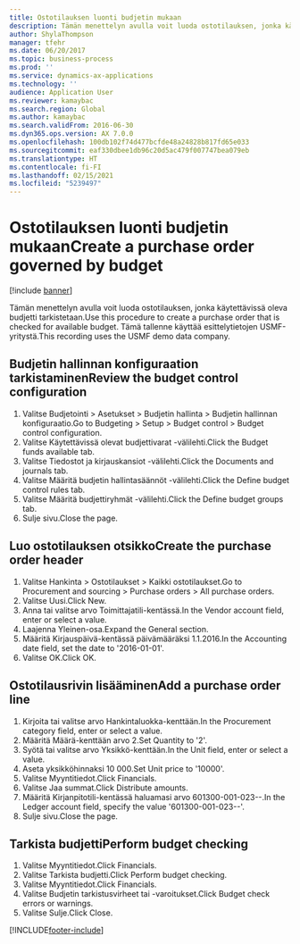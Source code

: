 ```yaml
---
title: Ostotilauksen luonti budjetin mukaan
description: Tämän menettelyn avulla voit luoda ostotilauksen, jonka käytettävissä oleva budjetti tarkistetaan.
author: ShylaThompson
manager: tfehr
ms.date: 06/20/2017
ms.topic: business-process
ms.prod: ''
ms.service: dynamics-ax-applications
ms.technology: ''
audience: Application User
ms.reviewer: kamaybac
ms.search.region: Global
ms.author: kamaybac
ms.search.validFrom: 2016-06-30
ms.dyn365.ops.version: AX 7.0.0
ms.openlocfilehash: 100db102f74d477bcfde48a24828b817fd65e033
ms.sourcegitcommit: eaf330dbee1db96c20d5ac479f007747bea079eb
ms.translationtype: HT
ms.contentlocale: fi-FI
ms.lasthandoff: 02/15/2021
ms.locfileid: "5239497"
---
```

# <a name="create-a-purchase-order-governed-by-budget"></a><span data-ttu-id="dcb7d-103">Ostotilauksen luonti budjetin mukaan</span><span class="sxs-lookup"><span data-stu-id="dcb7d-103">Create a purchase order governed by budget</span></span>

[!include [banner](../../includes/banner.md)]

<span data-ttu-id="dcb7d-104">Tämän menettelyn avulla voit luoda ostotilauksen, jonka käytettävissä oleva budjetti tarkistetaan.</span><span class="sxs-lookup"><span data-stu-id="dcb7d-104">Use this procedure to create a purchase order that is checked for available budget.</span></span> <span data-ttu-id="dcb7d-105">Tämä tallenne käyttää esittelytietojen USMF-yritystä.</span><span class="sxs-lookup"><span data-stu-id="dcb7d-105">This recording uses the USMF demo data company.</span></span>


## <a name="review-the-budget-control-configuration"></a><span data-ttu-id="dcb7d-106">Budjetin hallinnan konfiguraation tarkistaminen</span><span class="sxs-lookup"><span data-stu-id="dcb7d-106">Review the budget control configuration</span></span>
1. <span data-ttu-id="dcb7d-107">Valitse Budjetointi > Asetukset > Budjetin hallinta > Budjetin hallinnan konfiguraatio.</span><span class="sxs-lookup"><span data-stu-id="dcb7d-107">Go to Budgeting > Setup > Budget control > Budget control configuration.</span></span>
2. <span data-ttu-id="dcb7d-108">Valitse Käytettävissä olevat budjettivarat -välilehti.</span><span class="sxs-lookup"><span data-stu-id="dcb7d-108">Click the Budget funds available tab.</span></span>
3. <span data-ttu-id="dcb7d-109">Valitse Tiedostot ja kirjauskansiot -välilehti.</span><span class="sxs-lookup"><span data-stu-id="dcb7d-109">Click the Documents and journals tab.</span></span>
4. <span data-ttu-id="dcb7d-110">Valitse Määritä budjetin hallintasäännöt -välilehti.</span><span class="sxs-lookup"><span data-stu-id="dcb7d-110">Click the Define budget control rules tab.</span></span>
5. <span data-ttu-id="dcb7d-111">Valitse Määritä budjettiryhmät -välilehti.</span><span class="sxs-lookup"><span data-stu-id="dcb7d-111">Click the Define budget groups tab.</span></span>
6. <span data-ttu-id="dcb7d-112">Sulje sivu.</span><span class="sxs-lookup"><span data-stu-id="dcb7d-112">Close the page.</span></span>

## <a name="create-the-purchase-order-header"></a><span data-ttu-id="dcb7d-113">Luo ostotilauksen otsikko</span><span class="sxs-lookup"><span data-stu-id="dcb7d-113">Create the purchase order header</span></span>
1. <span data-ttu-id="dcb7d-114">Valitse Hankinta > Ostotilaukset > Kaikki ostotilaukset.</span><span class="sxs-lookup"><span data-stu-id="dcb7d-114">Go to Procurement and sourcing > Purchase orders > All purchase orders.</span></span>
2. <span data-ttu-id="dcb7d-115">Valitse Uusi.</span><span class="sxs-lookup"><span data-stu-id="dcb7d-115">Click New.</span></span>
3. <span data-ttu-id="dcb7d-116">Anna tai valitse arvo Toimittajatili-kentässä.</span><span class="sxs-lookup"><span data-stu-id="dcb7d-116">In the Vendor account field, enter or select a value.</span></span>
4. <span data-ttu-id="dcb7d-117">Laajenna Yleinen-osa.</span><span class="sxs-lookup"><span data-stu-id="dcb7d-117">Expand the General section.</span></span>
5. <span data-ttu-id="dcb7d-118">Määritä Kirjauspäivä-kentässä päivämääräksi 1.1.2016.</span><span class="sxs-lookup"><span data-stu-id="dcb7d-118">In the Accounting date field, set the date to '2016-01-01'.</span></span>
6. <span data-ttu-id="dcb7d-119">Valitse OK.</span><span class="sxs-lookup"><span data-stu-id="dcb7d-119">Click OK.</span></span>

## <a name="add-a-purchase-order-line"></a><span data-ttu-id="dcb7d-120">Ostotilausrivin lisääminen</span><span class="sxs-lookup"><span data-stu-id="dcb7d-120">Add a purchase order line</span></span>
1. <span data-ttu-id="dcb7d-121">Kirjoita tai valitse arvo Hankintaluokka-kenttään.</span><span class="sxs-lookup"><span data-stu-id="dcb7d-121">In the Procurement category field, enter or select a value.</span></span>
2. <span data-ttu-id="dcb7d-122">Määritä Määrä-kenttään arvo 2.</span><span class="sxs-lookup"><span data-stu-id="dcb7d-122">Set Quantity to '2'.</span></span>
3. <span data-ttu-id="dcb7d-123">Syötä tai valitse arvo Yksikkö-kenttään.</span><span class="sxs-lookup"><span data-stu-id="dcb7d-123">In the Unit field, enter or select a value.</span></span>
4. <span data-ttu-id="dcb7d-124">Aseta yksikköhinnaksi 10 000.</span><span class="sxs-lookup"><span data-stu-id="dcb7d-124">Set Unit price to '10000'.</span></span>
5. <span data-ttu-id="dcb7d-125">Valitse Myyntitiedot.</span><span class="sxs-lookup"><span data-stu-id="dcb7d-125">Click Financials.</span></span>
6. <span data-ttu-id="dcb7d-126">Valitse Jaa summat.</span><span class="sxs-lookup"><span data-stu-id="dcb7d-126">Click Distribute amounts.</span></span>
7. <span data-ttu-id="dcb7d-127">Määritä Kirjanpitotili-kentässä haluamasi arvo 601300-001-023--.</span><span class="sxs-lookup"><span data-stu-id="dcb7d-127">In the Ledger account field, specify the value '601300-001-023--'.</span></span>
8. <span data-ttu-id="dcb7d-128">Sulje sivu.</span><span class="sxs-lookup"><span data-stu-id="dcb7d-128">Close the page.</span></span>

## <a name="perform-budget-checking"></a><span data-ttu-id="dcb7d-129">Tarkista budjetti</span><span class="sxs-lookup"><span data-stu-id="dcb7d-129">Perform budget checking</span></span>
1. <span data-ttu-id="dcb7d-130">Valitse Myyntitiedot.</span><span class="sxs-lookup"><span data-stu-id="dcb7d-130">Click Financials.</span></span>
2. <span data-ttu-id="dcb7d-131">Valitse Tarkista budjetti.</span><span class="sxs-lookup"><span data-stu-id="dcb7d-131">Click Perform budget checking.</span></span>
3. <span data-ttu-id="dcb7d-132">Valitse Myyntitiedot.</span><span class="sxs-lookup"><span data-stu-id="dcb7d-132">Click Financials.</span></span>
4. <span data-ttu-id="dcb7d-133">Valitse Budjetin tarkistusvirheet tai -varoitukset.</span><span class="sxs-lookup"><span data-stu-id="dcb7d-133">Click Budget check errors or warnings.</span></span>
5. <span data-ttu-id="dcb7d-134">Valitse Sulje.</span><span class="sxs-lookup"><span data-stu-id="dcb7d-134">Click Close.</span></span>



[!INCLUDE[footer-include](../../../includes/footer-banner.md)]